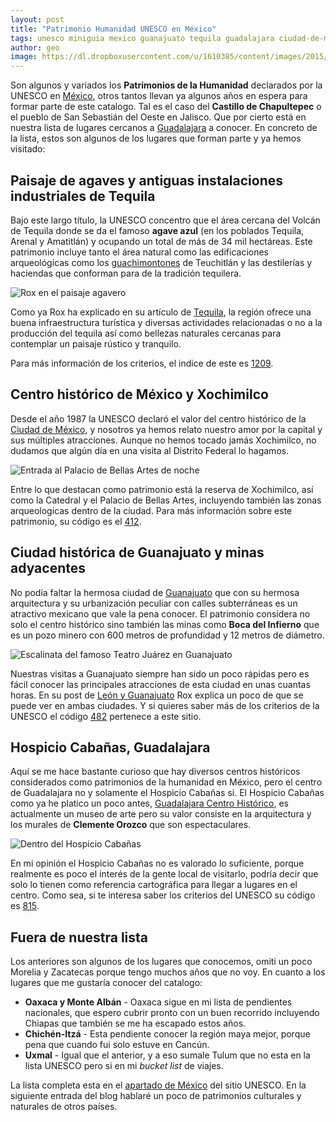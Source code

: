 ```yaml
---
layout: post
title: "Patrimonio Humanidad UNESCO en México"
tags: unesco miniguia mexico guanajuato tequila guadalajara ciudad-de-mexico
author: geo
image: https://dl.dropboxusercontent.com/u/1610385/content/images/2015/07/2014-10-06%2017.36.03.jpg
---
```

Son algunos y variados los **Patrimonios de la Humanidad** declarados por la UNESCO en [México](/tag/mexico), otros tantos llevan ya algunos años en espera para formar parte de este catalogo. Tal es el caso del **Castillo de Chapultepec** o el pueblo de San Sebastián del Oeste en Jalisco. Que por cierto está en nuestra lista de lugares cercanos a [Guadalajara](/tag/guadalajara) a conocer. En concreto de la lista, estos son algunos de los lugares que forman parte y ya hemos visitado:

## Paisaje de agaves y antiguas instalaciones industriales de Tequila

Bajo este largo título, la UNESCO concentro que el área cercana del Volcán de Tequila donde se da el famoso **agave azul** (en los poblados Tequila, Arenal y Amatitlán) y ocupando un total de más de 34 mil hectáreas. Este patrimonio incluye tanto el área natural como las edificaciones arqueológicas como los [guachimontones](/guachimontones-zona-arqueologica-de-teuchitlan/) de Teuchitlán y las destilerías y haciendas que conforman para de la tradición tequilera.

![Rox en el paisaje agavero](https://dl.dropboxusercontent.com/u/1610385/content/images/2015/07/2013-11-02%2015.27.43.jpg)

Como ya Rox ha explicado en su artículo de [Tequila](/bienvenidos-a-tequila/), la región ofrece una buena infraestructura turística y diversas actividades relacionadas o no a la producción del tequila así como bellezas naturales cercanas para contemplar un paisaje rústico y tranquilo.

Para más información de los criterios, el indice de este es [1209](http://whc.unesco.org/en/list/1209).

## Centro histórico de México y Xochimilco

Desde el año 1987 la UNESCO declaró el valor del centro histórico de la [Ciudad de México](/tag/ciudad-de-mexico), y nosotros ya hemos relato nuestro amor por la capital y sus múltiples atracciones. Aunque no hemos tocado jamás Xochimilco, no dudamos que algún día en una visita al Distrito Federal lo hagamos.

![Entrada al Palacio de Bellas Artes de noche](https://dl.dropboxusercontent.com/u/1610385/content/images/2015/07/2014-10-04%2022.46.34.jpg)

Entre lo que destacan como patrimonio está la reserva de Xochimilco, así como la Catedral y el Palacio de Bellas Artes, incluyendo también las zonas arqueologicas dentro de la ciudad. Para más información sobre este patrimonio, su código es el [412](http://whc.unesco.org/en/list/412/).

## Ciudad histórica de Guanajuato y minas adyacentes

No podía faltar la hermosa ciudad de [Guanajuato](/tag/guanajuato) que con su hermosa arquitectura y su urbanización peculiar con calles subterráneas es un atractivo mexicano que vale la pena conocer. El patrimonio considera no solo el centro histórico sino también las minas como **Boca del Infierno** que es un pozo minero con 600 metros de profundidad y 12 metros de diámetro.

![Escalinata del famoso Teatro Juárez en Guanajuato](https://dl.dropboxusercontent.com/u/1610385/content/images/2015/07/2012-12-01%2013.02.02.jpg)

Nuestras visitas a Guanajuato siempre han sido un poco rápidas pero es fácil conocer las principales atracciones de esta ciudad en unas cuantas horas. En su post de [León y Guanajuato](/guanajuato/) Rox explica un poco de que se puede ver en ambas ciudades. Y si quieres saber más de los criterios de la UNESCO el código [482](http://whc.unesco.org/en/list/482) pertenece a este sitio.

## Hospicio Cabañas, Guadalajara

Aquí se me hace bastante curioso que hay diversos centros históricos considerados como patrimonios de la humanidad en México, pero el centro de Guadalajara no y solamente el Hospicio Cabañas si. El Hospicio Cabañas como ya he platico un poco antes, [Guadalajara Centro Histórico](/guadalajara-centro-historico/), es actualmente un museo de arte pero su valor consiste en la arquitectura y los murales de **Clemente Orozco** que son espectaculares.

![Dentro del Hospicio Cabañas](https://dl.dropboxusercontent.com/u/1610385/content/images/2015/07/2014-08-03%2011.48.54.jpg)

En mi opinión el Hospicio Cabañas no es valorado lo suficiente, porque realmente es poco el interés de la gente local de visitarlo, podría decir que solo lo tienen como referencia cartográfica para llegar a lugares en el centro. Como sea, si te interesa saber los criterios del UNESCO su código es  [815](http://whc.unesco.org/en/list/815).

## Fuera de nuestra lista

Los anteriores son algunos de los lugares que conocemos, omiti un poco Morelia y Zacatecas porque tengo muchos años que no voy. En cuanto a los lugares que me gustaría conocer del catalogo:

* **Oaxaca y Monte Albán** - Oaxaca sigue en mi lista de pendientes nacionales, que espero cubrir pronto con un buen recorrido incluyendo Chiapas que también se me ha escapado estos años.
* **Chichén-Itzá** - Esta pendiente conocer la región maya mejor, porque pena que cuando fui solo estuve en Cancún.
* **Uxmal** - Igual que el anterior, y a eso sumale Tulum que no esta en la lista UNESCO pero si en mi *bucket list* de viajes.

La lista completa esta en el [apartado de México](http://whc.unesco.org/en/statesparties/mx) del sitio UNESCO. En la siguiente entrada del blog hablaré un poco de patrimonios culturales y naturales de otros países.